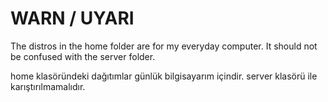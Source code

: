 # WARN / UYARI
The distros in the home folder are for my everyday computer. It should not be confused with the server folder.

home klasöründeki dağıtımlar günlük bilgisayarım içindir. server klasörü ile karıştırılmamalıdır.